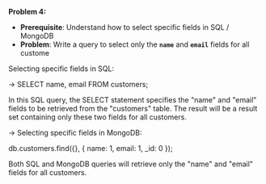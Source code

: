 **Problem 4:**

- **Prerequisite**: Understand how to select specific fields in SQL / MongoDB
- **Problem**: Write a query to select only the **`name`** and **`email`** fields for all custome


Selecting specific fields in SQL:

-> SELECT name, email FROM customers;

In this SQL query, the SELECT statement specifies the "name" and "email" fields to be retrieved from the "customers" table. The result will be a result set containing only these two fields for all customers.

-> Selecting specific fields in MongoDB:

db.customers.find({}, { name: 1, email: 1, _id: 0 });
 
Both SQL and MongoDB queries will retrieve only the "name" and "email" fields for all customers.
 
